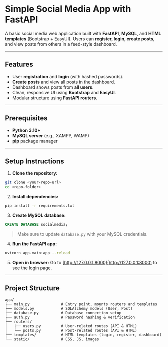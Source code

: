 
# Simple Social Media App with FastAPI

A basic social media web application built with **FastAPI**, **MySQL**, and **HTML templates** (Bootstrap + EasyUI). Users can **register, login, create posts**, and view posts from others in a feed-style dashboard.

---

## Features

* User **registration** and **login** (with hashed passwords).
* **Create posts** and view all posts in the dashboard.
* Dashboard shows posts from **all users**.
* Clean, responsive UI using **Bootstrap** and **EasyUI**.
* Modular structure using **FastAPI routers**.

---

## Prerequisites

* **Python 3.10+**
* **MySQL server** (e.g., XAMPP, WAMP)
* **pip** package manager

---

## Setup Instructions

1. **Clone the repository:**

```bash
git clone <your-repo-url>
cd <repo-folder>
```

2. **Install dependencies:**

```bash
pip install -r requirements.txt
```

3. **Create MySQL database:**

```sql
CREATE DATABASE socialmedia;
```

> Make sure to update `database.py` with your MySQL credentials.

4. **Run the FastAPI app:**

```bash
uvicorn app.main:app --reload
```

5. **Open in browser:**
   Go to [http://127.0.0.1:8000](http://127.0.0.1:8000) to see the login page.

---

## Project Structure

```
app/
├── main.py              # Entry point, mounts routers and templates
├── models.py            # SQLAlchemy models (User, Post)
├── database.py          # Database connection setup
├── auth.py              # Password hashing & verification
├── routers/
│   ├── users.py         # User-related routes (API & HTML)
│   └── posts.py         # Post-related routes (API & HTML)
├── templates/           # HTML templates (login, register, dashboard)
└── static/              # CSS, JS, images
```


